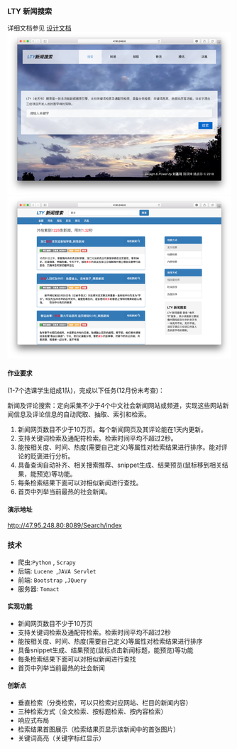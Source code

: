 ### LTY 新闻搜索
详细文档参见 [设计文档](设计文档.pdf)
![image](img/index.png)
![image](img/result.png)
#### 作业要求
(1-7个选课学生组成1队)，完成以下任务(12月份末考查)：

新闻及评论搜索：定向采集不少于4个中文社会新闻网站或频道，实现这些网站新闻信息及评论信息的自动爬取、抽取、索引和检索。
1. 新闻网页数目不少于10万页。每个新闻网页及其评论能在1天内更新。
2. 支持关键词检索及通配符检索。检索时间平均不超过2秒。
3. 能按相关度、时间、热度(需要自己定义)等属性对检索结果进行排序。能对评论的贬褒进行分析。
4. 具备查询自动补齐、相关搜索推荐、snippet生成、结果预览(鼠标移到相关结果，能预览)等功能。
5. 每条检索结果下面可以对相似新闻进行查找。
6. 首页中列举当前最热的社会新闻。

#### 演示地址
http://47.95.248.80:8089/Search/index

### 技术

- 爬虫:`Python` , `Scrapy` 
- 后端:  `Lucene `,`JAVA Servlet` 
- 前端: `Bootstrap` `,JQuery `
- 服务器: `Tomact `

#### 实现功能

- 新闻网页数目不少于10万页
- 支持关键词检索及通配符检索。检索时间平均不超过2秒
- 能按相关度、时间、热度(需要自己定义)等属性对检索结果进行排序
- 具备snippet生成、结果预览(鼠标点击新闻标题，能预览)等功能
- 每条检索结果下面可以对相似新闻进行查找
- 首页中列举当前最热的社会新闻

#### 创新点

- 垂直检索（分类检索，可以只检索对应网站、栏目的新闻内容）
- 三种检索方式（全文检索、按标题检索、按内容检索）
- 响应式布局
- 检索结果首图展示（检索结果页显示该新闻中的首张图片）
- 关键词高亮（关键字标红显示）